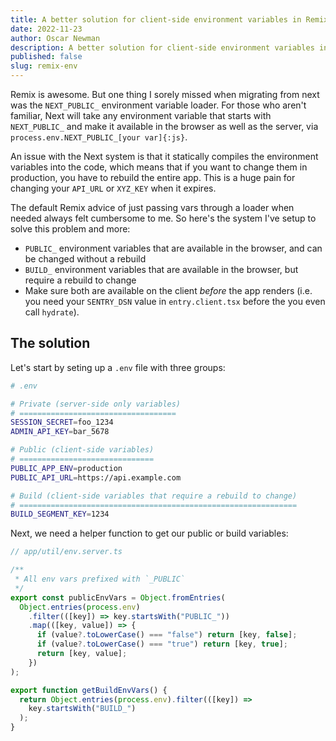 ```yaml
---
title: A better solution for client-side environment variables in Remix
date: 2022-11-23
author: Oscar Newman
description: A better solution for client-side environment variables in Remix
published: false
slug: remix-env
---
```


Remix is awesome. But one thing I sorely missed when migrating from next was the
`NEXT_PUBLIC_` environment variable loader. For those who aren't familiar, Next
will take any environment variable that starts with `NEXT_PUBLIC_` and make it
available in the browser as well as the server, via
`process.env.NEXT_PUBLIC_[your var]{:js}`.

An issue with the Next system is that it statically compiles the environment
variables into the code, which means that if you want to change them in
production, you have to rebuild the entire app. This is a huge pain for changing
your `API_URL` or `XYZ_KEY` when it expires.

The default Remix advice of just passing vars through a loader when needed
always felt cumbersome to me. So here's the system I've setup to solve this
problem and more:

- `PUBLIC_` environment variables that are available in the browser, and can be
  changed without a rebuild
- `BUILD_` environment variables that are available in the browser, but require
  a rebuild to change
- Make sure both are available on the client _before_ the app renders (i.e. you
  need your `SENTRY_DSN` value in `entry.client.tsx` before the you even call
  `hydrate`).

## The solution

Let's start by seting up a `.env` file with three groups:

```bash showLineNumbers {1,3} /API/
# .env

# Private (server-side only variables)
# ===================================
SESSION_SECRET=foo_1234
ADMIN_API_KEY=bar_5678

# Public (client-side variables)
# ==============================
PUBLIC_APP_ENV=production
PUBLIC_API_URL=https://api.example.com

# Build (client-side variables that require a rebuild to change)
# ==============================================================
BUILD_SEGMENT_KEY=1234
```

Next, we need a helper function to get our public or build variables:

```ts showLineNumbers /env/ {16-18}
// app/util/env.server.ts

/**
 * All env vars prefixed with `_PUBLIC`
 */
export const publicEnvVars = Object.fromEntries(
  Object.entries(process.env)
    .filter(([key]) => key.startsWith("PUBLIC_"))
    .map(([key, value]) => {
      if (value?.toLowerCase() === "false") return [key, false];
      if (value?.toLowerCase() === "true") return [key, true];
      return [key, value];
    })
);

export function getBuildEnvVars() {
  return Object.entries(process.env).filter(([key]) =>
    key.startsWith("BUILD_")
  );
}
```
